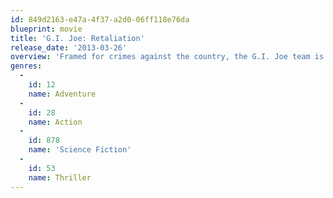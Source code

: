 ```yaml
---
id: 849d2163-e47a-4f37-a2d0-06ff118e76da
blueprint: movie
title: 'G.I. Joe: Retaliation'
release_date: '2013-03-26'
overview: 'Framed for crimes against the country, the G.I. Joe team is terminated by Presidential order. This forces the G.I. Joes into not only fighting their mortal enemy Cobra; they are forced to contend with threats from within the government that jeopardize their very existence.'
genres:
  -
    id: 12
    name: Adventure
  -
    id: 28
    name: Action
  -
    id: 878
    name: 'Science Fiction'
  -
    id: 53
    name: Thriller
---
```

